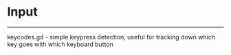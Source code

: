 # Input
--------
keycodes.gd - simple keypress detection, useful for tracking down which key goes with which keyboard button
